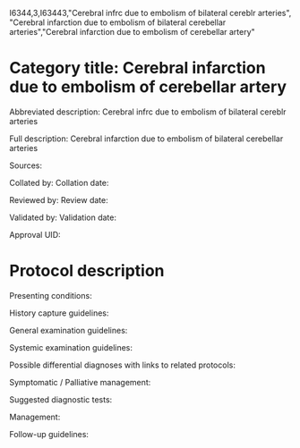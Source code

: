 I6344,3,I63443,"Cerebral infrc due to embolism of bilateral cereblr arteries", "Cerebral infarction due to embolism of bilateral cerebellar arteries","Cerebral infarction due to embolism of cerebellar artery"
# Category title: Cerebral infarction due to embolism of cerebellar artery

Abbreviated description: Cerebral infrc due to embolism of bilateral cereblr arteries

Full description: Cerebral infarction due to embolism of bilateral cerebellar arteries

Sources:

Collated by:
Collation date:

Reviewed by:
Review date:

Validated by:
Validation date:

Approval UID:

# Protocol description

Presenting conditions:

History capture guidelines:

General examination guidelines:

Systemic examination guidelines:

Possible differential diagnoses with links to related protocols:

Symptomatic / Palliative management:

Suggested diagnostic tests:

Management:

Follow-up guidelines:
